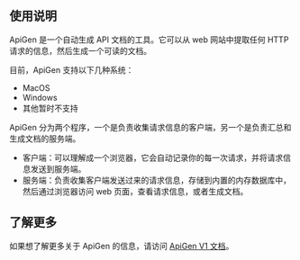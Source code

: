 ## 使用说明

ApiGen 是一个自动生成 API 文档的工具。它可以从 web 网站中提取任何 HTTP 请求的信息，然后生成一个可读的文档。

目前，ApiGen 支持以下几种系统：
- MacOS
- Windows
- 其他暂时不支持

ApiGen 分为两个程序，一个是负责收集请求信息的客户端，另一个是负责汇总和生成文档的服务端。
- 客户端：可以理解成一个浏览器，它会自动记录你的每一次请求，并将请求信息发送到服务端。
- 服务端：负责收集客户端发送过来的请求信息，存储到内置的内存数据库中，然后通过浏览器访问 web 页面，查看请求信息，或者生成文档。

## 了解更多
如果想了解更多关于 ApiGen 的信息，请访问 [ApiGen V1 文档](/v1/)。
